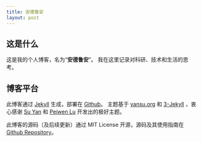 ```yaml
---
title: 安德鲁安
layout: post
---
```


## 这是什么

这是我的个人博客，名为“**安德鲁安**”。
我在这里记录对科研、技术和生活的思考。

## 博客平台

此博客通过 [Jekyll](http://jekyllrb.com/) 生成，部署在 [Github](https://pages.github.com)。
主题基于
[yansu.org](https://github.com/suyan/suyan.github.io) 和 [3-Jekyll](https://github.com/P233/3-Jekyll) ，衷心感谢 [Su Yan](https://github.com/suyan) 和 [Peiwen Lu](https://github.com/P233) 开发出的极好主题。

此博客的源码（及后续更新）通过 MIT License 开源，源码及其使用指南在 [Github Repository](https://github.com/bianandrew/bianandrew.github.io)。
